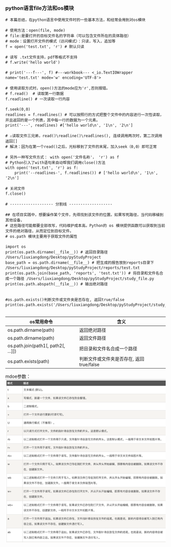 ### python语言file方法和os模块

```
# 本篇总结，在python语言中使用文件时的一些基本方法，和经常会用到对os模块

# 使用方法：open(file, mode)
# file:是要打开的目标文件名的字符串（可以包含文件所在的具体路径）
# mode：设置打开文件的模式（访问模式）：只读，写入，追加等
f = open('test.txt', 'r') # 默认只读

# 读写 .txt文件支持，pdf等格式不支持
# f.write('hello world')

# print('---f---', f) #---workbook--- <_io.TextIOWrapper name='test.txt' mode='w' encoding='UTF-8'>

# 使用读取方式时，open()方法的mode应为'r',否则报错。
# f.read()  # 读取第一行数据
f.readline() # 一次读取一行内容

f.seek(0,0)
readlines = f.readlines() # 可以按照行的方式把整个文件中的内容进行一次性读取，并且返回的是一个列表，其中每一行的数据为一个元素。
print('---', readlines) #['hello world\n', '1\n', '2\n']

# ⚠️读取文件三兄弟，read()\readline()\readlines(), 连续调用两次时，第二次调用返回[]
# 解决：因为在第一个read()之后，光标移到了文件的末尾，加入seek（0,0）即可正常

# 另外一种写文件方式： with open('文件名称'， 'r') as f
# Python引入了with语句来自动帮我们调用close()方法
with open('test.txt', 'r') as f:
    print('--readlines-', f.readlines()) # ['hello world\n', '1\n', '2\n']

# 关闭文件
f.close()

# ------------------- 分割线 -------------------

## 在项目实践中，想要操作某个文件，先得找到该文件的位置。如果写死路径，当代码移植到其他设备，
# 这些路径可能都要全部改写，代码维护成本高。Python的 os 模块提供函数可以获取到当前文件的绝对路径，从而定位到目标文件。
# os.path 模块主要用于获取文件的属性

import os
print(os.path.dirname(__file__)) # 返回目录路径  /Users/liuxiangdong/Desktop/pyStudyProject
base_path = os.path.dirname(__file__) # 把生成的报告放到reports目录下 /Users/liuxiangdong/Desktop/pyStudyProject/reports/test.txt
print(os.path.join(base_path, 'reports', 'test.txt')) # 将目录和文件名合成一个路径 /Users/liuxiangdong/Desktop/pyStudyProject/study_file.py
print(os.path.abspath(__file__)) # 输出绝对路径


#os.path.exists()判断文件或文件夹是否存在, 返回true/false
print(os.path.exists('/Users/liuxiangdong/Desktop/pyStudyProject/study_file.py'))


```

| os常用命令      | 含义 |
| ----------- | ----------- |
| os.path.dirname(path)   | 返回绝对路径      |
| os.path.dirname(path)   | 返回文件路径      |
| os.path.join(path1[, path2[, ...]])   | 把目录和文件名合成一个路径      |
| os.path.exists(path)        | 判断文件或文件夹是否存在, 返回true/false      |




mdoe参数：
![mdoe参数](../../assets/WechatIMG10.jpg "Magic Gardens")